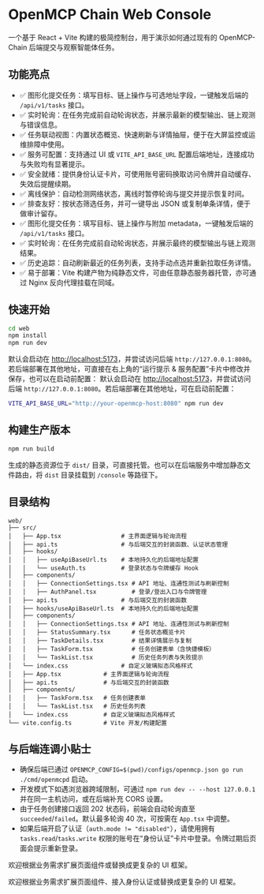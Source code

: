 # OpenMCP Chain Web Console

一个基于 React + Vite 构建的极简控制台，用于演示如何通过现有的 OpenMCP-Chain 后端提交与观察智能体任务。

## 功能亮点

- ✅ 图形化提交任务：填写目标、链上操作与可选地址字段，一键触发后端的 `/api/v1/tasks` 接口。
- ✅ 实时轮询：在任务完成前自动轮询状态，并展示最新的模型输出、链上观测与错误信息。
- ✅ 任务联动视图：内置状态概览、快速刷新与详情抽屉，便于在大屏监控或运维排障中使用。
- ✅ 服务可配置：支持通过 UI 或 `VITE_API_BASE_URL` 配置后端地址，连接成功与失败均有显著提示。
- ✅ 安全就绪：提供身份认证卡片，可使用账号密码换取访问令牌并自动缓存、失效后提醒续期。
- ✅ 离线保护：自动检测网络状态，离线时暂停轮询与提交并提示恢复时间。
- ✅ 排查友好：按状态筛选任务，并可一键导出 JSON 或复制单条详情，便于做审计留存。
- ✅ 图形化提交任务：填写目标、链上操作与附加 metadata，一键触发后端的 `/api/v1/tasks` 接口。
- ✅ 实时轮询：在任务完成前自动轮询状态，并展示最终的模型输出与链上观测结果。
- ✅ 历史追踪：自动刷新最近的任务列表，支持手动点选并重新拉取任务详情。
- ✅ 易于部署：Vite 构建产物为纯静态文件，可由任意静态服务器托管，亦可通过 Nginx 反向代理挂载在同域。

## 快速开始

```bash
cd web
npm install
npm run dev
```

默认会启动在 <http://localhost:5173>，并尝试访问后端 `http://127.0.0.1:8080`。若后端部署在其他地址，可直接在右上角的“运行提示 & 服务配置”卡片中修改并保存，也可以在启动前配置：
默认会启动在 <http://localhost:5173>，并尝试访问后端 `http://127.0.0.1:8080`。若后端部署在其他地址，可在启动前配置：

```bash
VITE_API_BASE_URL="http://your-openmcp-host:8080" npm run dev
```

## 构建生产版本

```bash
npm run build
```

生成的静态资源位于 `dist/` 目录，可直接托管。也可以在后端服务中增加静态文件路由，将 `dist` 目录挂载到 `/console` 等路径下。

## 目录结构

```
web/
├── src/
│   ├── App.tsx                 # 主界面逻辑与轮询流程
│   ├── api.ts                  # 与后端交互的封装函数、认证状态管理
│   ├── hooks/
│   │   ├── useApiBaseUrl.ts    # 本地持久化的后端地址配置
│   │   └── useAuth.ts          # 登录状态与令牌缓存 Hook
│   ├── components/
│   │   ├── ConnectionSettings.tsx # API 地址、连通性测试与刷新控制
│   │   ├── AuthPanel.tsx          # 登录/登出入口与令牌管理
│   ├── api.ts                  # 与后端交互的封装函数
│   ├── hooks/useApiBaseUrl.ts  # 本地持久化的后端地址配置
│   ├── components/
│   │   ├── ConnectionSettings.tsx # API 地址、连通性测试与刷新控制
│   │   ├── StatusSummary.tsx      # 任务状态概览卡片
│   │   ├── TaskDetails.tsx        # 结果详情展示与复制
│   │   ├── TaskForm.tsx           # 任务创建表单（含快捷模板）
│   │   └── TaskList.tsx           # 历史任务列表与失败提示
│   └── index.css               # 自定义玻璃拟态风格样式
│   ├── App.tsx            # 主界面逻辑与轮询流程
│   ├── api.ts             # 与后端交互的封装函数
│   ├── components/
│   │   ├── TaskForm.tsx   # 任务创建表单
│   │   └── TaskList.tsx   # 历史任务列表
│   └── index.css          # 自定义玻璃拟态风格样式
└── vite.config.ts         # Vite 开发/构建配置
```

## 与后端连调小贴士

- 确保后端已通过 `OPENMCP_CONFIG=$(pwd)/configs/openmcp.json go run ./cmd/openmcpd` 启动。
- 开发模式下如遇浏览器跨域限制，可通过 `npm run dev -- --host 127.0.0.1` 并在同一主机访问，或在后端补充 CORS 设置。
- 由于任务创建接口返回 202 状态码，前端会自动轮询直至 `succeeded`/`failed`。默认最多轮询 40 次，可按需在 `App.tsx` 中调整。
- 如果后端开启了认证（`auth.mode != "disabled"`），请使用拥有 `tasks.read`/`tasks.write` 权限的账号在“身份认证”卡片中登录。令牌过期后页面会提示重新登录。

欢迎根据业务需求扩展页面组件或替换成更复杂的 UI 框架。

欢迎根据业务需求扩展页面组件、接入身份认证或替换成更复杂的 UI 框架。
